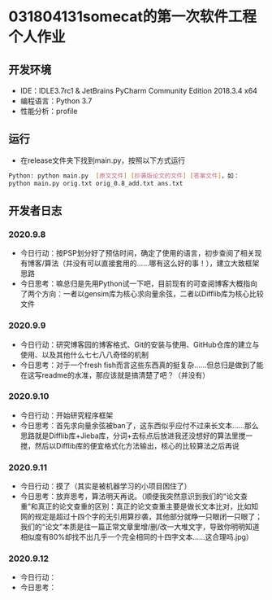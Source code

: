 # 031804131somecat的第一次软件工程个人作业
## 开发环境
 - IDE：IDLE3.7rc1 & JetBrains PyCharm Community Edition 2018.3.4 x64
 - 编程语言：Python 3.7
 - 性能分析：profile 
## 运行
 - 在release文件夹下找到main.py，按照以下方式运行

```bash
Python: python main.py  [原文文件] [抄袭版论文的文件] [答案文件]，如：
python main.py orig.txt orig_0.8_add.txt ans.txt
```
## 开发者日志
### 2020.9.8
 - 今日行动：按PSP划分好了预估时间，确定了使用的语言，初步查阅了相关现有博客/算法（并没有可以直接套用的......哪有这么好的事！），建立大致框架思路
 - 今日思考：嘛总归是先用Python试一下吧，目前现有的可查阅博客大概指向了两个方向：一者以gensim库为核心求向量余弦，二者以Difflib库为核心比较文件
### 2020.9.9
 - 今日行动：研究博客园的博客格式、Git的安装与使用、GitHub仓库的建立与使用、以及其他什么七七八八奇怪的机制
 - 今日思考：对于一个fresh fish而言这些东西真的挺复杂......但总归是做到了能在这写readme的水准，那应该就是搞清楚了吧？（并没有）
### 2020.9.10
 - 今日行动：开始研究程序框架
 - 今日思考：首先求向量余弦被ban了，这东西似乎应付不过来长文本......那么思路就是Difflib库+Jieba库，分词+去标点后放进我还没想好的算法里搅一搅，然后以Difflib库的便宜格式化方法输出，核心的比较算法之后再说
### 2020.9.11
 - 今日行动：摸了（其实是被机器学习的小项目困住了）
 - 今日思考：放弃思考，算法明天再说。（顺便我突然意识到我们的“论文查重”和真正的论文查重的区别：真正的论文查重主要是做长文本比对，比如知网的规定是超过十四个字的无引用算抄袭，其他部分就睁一只眼闭一只眼了；我们的“论文”本质是往一篇正常文章里增/删/改一大堆文字，导致你明明知道相似度有80%却找不出几乎一个完全相同的十四字文本......这合理吗.jpg）
### 2020.9.12
 - 今日行动：
 - 今日思考：
